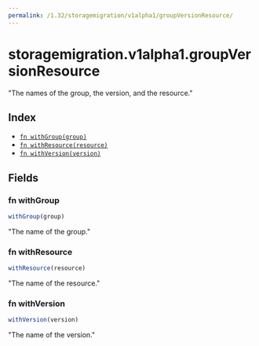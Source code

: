 ```yaml
---
permalink: /1.32/storagemigration/v1alpha1/groupVersionResource/
---
```


# storagemigration.v1alpha1.groupVersionResource

"The names of the group, the version, and the resource."

## Index

* [`fn withGroup(group)`](#fn-withgroup)
* [`fn withResource(resource)`](#fn-withresource)
* [`fn withVersion(version)`](#fn-withversion)

## Fields

### fn withGroup

```ts
withGroup(group)
```

"The name of the group."

### fn withResource

```ts
withResource(resource)
```

"The name of the resource."

### fn withVersion

```ts
withVersion(version)
```

"The name of the version."